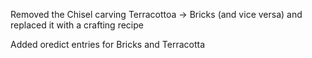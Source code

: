 Removed the Chisel carving Terracottoa -> Bricks (and vice versa) and replaced it with a crafting recipe

Added oredict entries for Bricks and Terracotta
